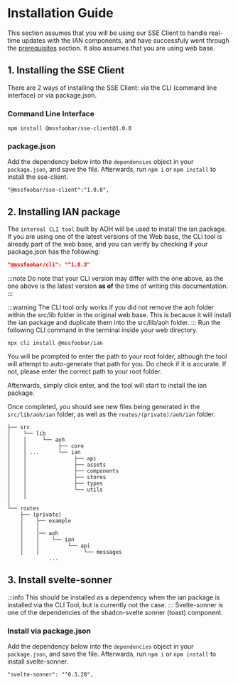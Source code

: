 # Installation Guide
This section assumes that you will be using our SSE Client to handle real-time updates with the IAN components, and have successfuly went through the [prerequisites](./01_prerequisites.md) section. It also assumes that you are using web base.

## 1. Installing the SSE Client
There are 2 ways of installing the SSE Client: via the CLI (command line interface) or via package.json.

### Command Line Interface
```
npm install @mssfoobar/sse-client@1.0.0
```

### package.json
Add the dependency below into the `dependencies` object in your `package.json`, and save the file. Afterwards, run `npm i` or `npm install` to install the sse-client.
```npm title="package.json"
"@mssfoobar/sse-client":"1.0.0",
```

## 2. Installing IAN package
The `internal CLI tool` built by AOH will be used to install the ian package. If you are using one of the latest versions of the Web base, the CLI tool is already part of the web base, and you can verify by checking if your package.json has the following:
```package.json
"@mssfoobar/cli": "^1.0.3"
```

:::note
Do note that your CLI version may differ with the one above, as the one above is the latest version **as of** the time of writing this documentation.
:::

:::warning
The CLI tool only works if you did not remove the aoh folder within the src/lib folder in the original web base. This is because it will install the ian package and duplicate them into the src/lib/aoh folder.
:::
Run the following CLI command in the terminal inside your web directory.
```
npx cli install @mssfoobar/ian
```
You will be prompted to enter the path to your root folder, although the tool will attempt to auto-generate that path for you. Do check if it is accurate. If not, please enter the correct path to your root folder.

Afterwards, simply click enter, and the tool will start to install the ian package.

Once completed, you should see new files being generated in the `src/lib/aoh/ian` folder, as well as the `routes/(private)/aoh/ian` folder.

```
├── src
│    └── lib
│    │     └── aoh
│    │          ├── core
│    │ ...      └── ian
│    │               ├── api
│    │               ├── assets
│    │               ├── components
│    │               ├── stores
│    │               ├── types
│    │               └── utils
│    │
│
└── routes
    ├── (private)
    │    ├── example
    │    │
    │    │── aoh
    │    │    └── ian
    │    │         └── api
    │    │              └── messages
             ...
```

## 3. Install svelte-sonner
:::info
This should be installed as a dependency when the ian package is installed via the CLI Tool, but is currently not the case.
:::
Svelte-sonner is one of the dependencies of the shadcn-svelte sonner (toast) component.
### Install via package.json
Add the dependency below into the `dependencies` object in your `package.json`, and save the file. Afterwards, run `npm i` or `npm install` to install svelte-sonner.
```npm
"svelte-sonner": "^0.3.28",
```


